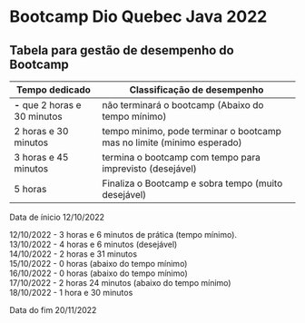 # Bootcamp Dio Quebec Java 2022

## Tabela para gestão de desempenho do Bootcamp 

Tempo dedicado             | Classificação de desempenho
---------------------------| ------------------------------------------------
**-** que 2 horas e 30 minutos | não terminará o bootcamp (Abaixo do tempo mínimo)  
2 horas e 30 minutos | tempo minimo, pode terminar o bootcamp mas no limite (minimo esperado)
3 horas e 45 minutos | termina o bootcamp com tempo para imprevisto (desejável) 
5 horas | Finaliza o Bootcamp e sobra tempo (muito desejável)

Data de ínicio 12/10/2022

12/10/2022 - 3 horas e 6 minutos de prática (tempo mínimo).  
13/10/2022 - 4 horas e 6 minutos (desejável)  
14/10/2022 - 2 horas e 31 minutos  
15/10/2022 - 0 horas (abaixo do tempo mínimo)  
16/10/2022 - 0 horas (abaixo do tempo mínimo)  
17/10/2022 - 2 horas 24 minutos (abaixo do tempo mínimo)  
18/10/2022 - 1 hora e 30 minutos

Data do fim 20/11/2022

